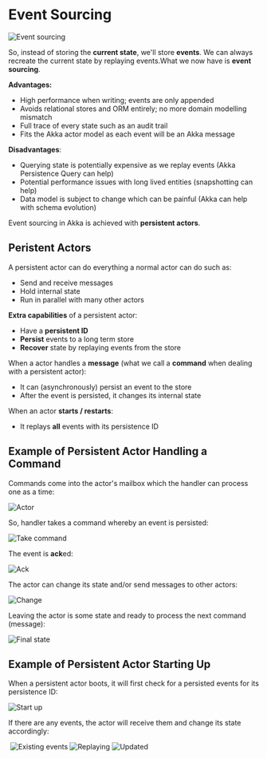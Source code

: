 # Event Sourcing

![Event sourcing](images/event-sourcing.png)

So, instead of storing the **current state**, we'll store **events**. We can always recreate the current state by replaying events.What we now have is **event sourcing**.

**Advantages:**

- High performance when writing; events are only appended
- Avoids relational stores and ORM entirely; no more domain modelling mismatch
- Full trace of every state such as an audit trail
- Fits the Akka actor model as each event will be an Akka message

**Disadvantages**:

- Querying state is potentially expensive as we replay events (Akka Persistence Query can help)
- Potential performance issues with long lived entities (snapshotting can help)
- Data model is subject to change which can be painful (Akka can help with schema evolution)

Event sourcing in Akka is achieved with **persistent actors**.

## Peristent Actors

A persistent actor can do everything a normal actor can do such as:

- Send and receive messages
- Hold internal state
- Run in parallel with many other actors

**Extra capabilities** of a persistent actor:

- Have a **persistent ID**
- **Persist** events to a long term store
- **Recover** state by replaying events from the store

When a actor handles a **message** (what we call a **command** when dealing with a persistent actor):

- It can (asynchronously) persist an event to the store
- After the event is persisted, it changes its internal state

When an actor **starts / restarts**:

- It replays **all** events with its persistence ID

## Example of Persistent Actor Handling a Command

Commands come into the actor's mailbox which the handler can process one as a time:

![Actor](images/actor.png)

So, handler takes a command whereby an event is persisted:

![Take command](images/take-command.png)

The event is **ack**ed:

![Ack](images/ack.png)

The actor can change its state and/or send messages to other actors:

![Change](images/change-state.png)

Leaving the actor is some state and ready to process the next command (message):

![Final state](images/final-state.png)

## Example of Persistent Actor Starting Up

When a persistent actor boots, it will first check for a persisted events for its persistence ID:

![Start up](images/start-up.png)

If there are any events, the actor will receive them and change its state accordingly:

​               ![Existing events](images/existing-events.png)              ![Replaying](images/replaying.png)          ![Updated](images/updated-state.png)